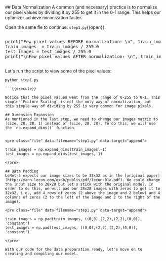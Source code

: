 <br>
## Data Normalization
A common (and necessary) practice is to normalize our pixel values by dividing it by 255 to get it in the 0-1 range. This helps our optimizer achieve minimization faster.

Open the same fle to continue: `step1.py`{{open}}.

<pre class="file" data-filename="step1.py" data-target="append">

print("Few pixel values BEFORE normalization: \n", train_images[0,20:26,20:26])
train_images  = train_images / 255.0
test_images = test_images / 255.0
print("\nFew pixel values AFTER normalization: \n", train_images[0,20:26,20:26])

</pre>

Let's run the script to view some of the pixel values:

```
python step1.py

```{{execute}}

Notice that the pixel values went from the range of 0-255 to 0-1. This simple `Feature Scaling` is not the only way of normalization, but this simple way of dividing by 255 is very common for image pixels.

## Dimension Expansion
As mentioned in the last step, we need to change our images matrix to (size, 28, 28, 1) instead of (size, 28, 28). To do this, we will use the `np.expand_dims()` function.


<pre class="file" data-filename="step1.py" data-target="append">

train_images = np.expand_dims(train_images,-1)
test_images = np.expand_dims(test_images,-1)

</pre>

## Data Padding
LeNet-5 expects our image sizes to be 32x32 as in the [original paper](http://yann.lecun.com/exdb/publis/pdf/lecun-01a.pdf). We could change the input size to 28x28 but let's stick with the original model. In order to do this, we will pad our 28x28 images with zeros to get it to 32x32, i.e., add 4 rows of zeros (2 above the image and 2 below) and 4 columns of zeros (2 to the left of the image and 2 to the right of the image).

<pre class="file" data-filename="step1.py" data-target="append">

train_images = np.pad(train_images, ((0,0),(2,2),(2,2),(0,0)), 'constant')
test_images = np.pad(test_images, ((0,0),(2,2),(2,2),(0,0)), 'constant')

</pre>

With our code for the data preparation ready, let's move on to creating and compiling our model.